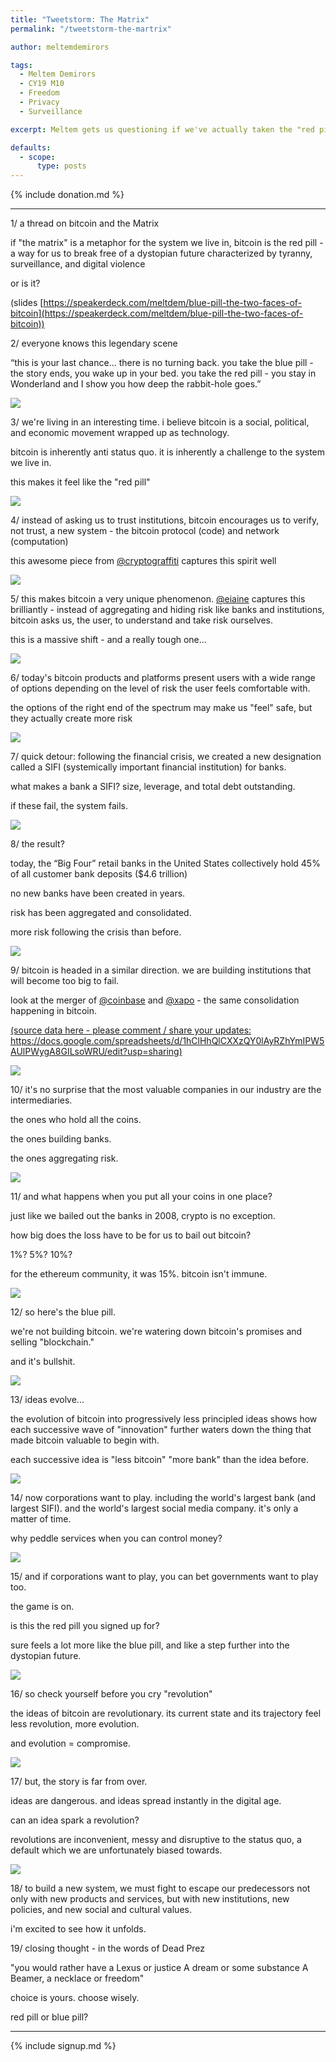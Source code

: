```yaml
---
title: "Tweetstorm: The Matrix"
permalink: "/tweetstorm-the-martrix" 

author: meltemdemirors

tags:
  - Meltem Demirors
  - CY19 M10
  - Freedom
  - Privacy
  - Surveillance

excerpt: Meltem gets us questioning if we've actually taken the "red pill". Posted October 25, 2019.

defaults:
  - scope:
      type: posts
---
```


{% include donation.md %}

***

1/ a thread on bitcoin and the Matrix

if "the matrix" is a metaphor for the system we live in, bitcoin is the red pill - a way for us to break free of a dystopian future characterized by tyranny, surveillance, and digital violence

or is it?

(slides [https://speakerdeck.com/meltdem/blue-pill-the-two-faces-of-bitcoin](https://speakerdeck.com/meltdem/blue-pill-the-two-faces-of-bitcoin))

2/ everyone knows this legendary scene

“this is your last chance... there is no turning back. you take the blue pill - the story ends, you wake up in your bed. you take the red pill - you stay in Wonderland and I show you how deep the rabbit-hole goes.”

![](/assets/images/cy19/cy19m10/md1.png)

3/ we're living in an interesting time. i believe bitcoin is a social, political, and economic movement wrapped up as technology. 

bitcoin is inherently anti status quo. it is inherently a challenge to the system we live in. 

this makes it feel like the "red pill"

![](/assets/images/cy19/cy19m10/md2.png)

4/ instead of asking us to trust institutions, bitcoin encourages us to verify, not trust, a new system - the bitcoin protocol (code) and network (computation)

this awesome piece from [@cryptograffiti](https://twitter.com/cryptograffiti) captures this spirit well

![](/assets/images/cy19/cy19m10/md3.png)

5/ this makes bitcoin a very unique phenomenon. [@eiaine](https://twitter.com/eiaine) captures this brilliantly - instead of aggregating and hiding risk like banks and institutions, bitcoin asks us, the user, to understand and take risk ourselves.

this is a massive shift - and a really tough one...

![](/assets/images/cy19/cy19m10/md4.png)

6/ today's bitcoin products and platforms present users with a wide range of options depending on the level of risk the user feels comfortable with.

the options of the right end of the spectrum may make us "feel" safe, but they actually create more risk

![](/assets/images/cy19/cy19m10/md5.png)

7/ quick detour: following the financial crisis, we created a new designation called a SIFI (systemically important financial institution) for banks.

what makes a bank a SIFI? size, leverage, and total debt outstanding.

if these fail, the system fails.

![](/assets/images/cy19/cy19m10/md6.png)

8/ the result?

today, the “Big Four” retail banks in the United States collectively hold 45% of all customer bank deposits ($4.6 trillion)

no new banks have been created in years. 

risk has been aggregated and consolidated.

more risk following the crisis than before.

![](/assets/images/cy19/cy19m10/md7.png)

9/ bitcoin is headed in a similar direction. we are building institutions that will become too big to fail.

look at the merger of [@coinbase](https://twitter.com/coinbase) and [@xapo](https://twitter.com/xapo) - the same consolidation happening in bitcoin.

[(source data here - please comment / share your updates: https://docs.google.com/spreadsheets/d/1hClHhQlCXXzQY0lAyRZhYmIPW5AUlPWygA8GILsoWRU/edit?usp=sharing)](https://t.co/T2DaQfIxMQ?amp=1)

![](/assets/images/cy19/cy19m10/md8.png)

10/ it's no surprise that the most valuable companies in our industry are the intermediaries. 

the ones who hold all the coins.

the ones building banks.

the ones aggregating risk.

![](/assets/images/cy19/cy19m10/md9.png)

11/ and what happens when you put all your coins in one place? 

just like we bailed out the banks in 2008, crypto is no exception.

how big does the loss have to be for us to bail out bitcoin?

1%? 5%? 10%?

for the ethereum community, it was 15%. bitcoin isn't immune.

![](/assets/images/cy19/cy19m10/md10.png)

12/ so here's the blue pill. 

we're not building bitcoin. we're watering down bitcoin's promises and selling "blockchain."

and it's bullshit.

![](/assets/images/cy19/cy19m10/md11.png)

13/ ideas evolve...

the evolution of bitcoin into progressively less principled ideas shows how each successive wave of "innovation" further waters down the thing that made bitcoin valuable to begin with.

each successive idea is "less bitcoin" "more bank" than the idea before.

![](/assets/images/cy19/cy19m10/md12.png)

14/ now corporations want to play. including the world's largest bank (and largest SIFI). and the world's largest social media company. it's only a matter of time. 

why peddle services when you can control money?

![](/assets/images/cy19/cy19m10/md13.png)

15/ and if corporations want to play, you can bet governments want to play too. 

the game is on. 

is this the red pill you signed up for?

sure feels a lot more like the blue pill, and like a step further into the dystopian future.

![](/assets/images/cy19/cy19m10/md14.png)

16/ so check yourself before you cry "revolution"

the ideas of bitcoin are revolutionary. its current state and its trajectory feel less revolution, more evolution. 

and evolution = compromise.

![](/assets/images/cy19/cy19m10/md15.png)

17/ but, the story is far from over. 

ideas are dangerous. and ideas spread instantly in the digital age.

can an idea spark a revolution?

revolutions are inconvenient, messy and disruptive to the status quo, a default which we are unfortunately biased towards.

![](/assets/images/cy19/cy19m10/md16.png)

18/ to build a new system, we must fight to escape our predecessors not only with new products and services, but with new institutions, new policies, and new social and cultural values.

i'm excited to see how it unfolds.

19/ closing thought - in the words of Dead Prez

"you would rather have a Lexus or justice
A dream or some substance
A Beamer, a necklace or freedom"

choice is yours. choose wisely.

red pill or blue pill?

***

{% include signup.md %}